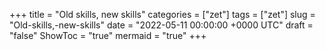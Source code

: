+++
title = "Old skills, new skills"
categories = ["zet"]
tags = ["zet"]
slug = "Old-skills,-new-skills"
date = "2022-05-11 00:00:00 +0000 UTC"
draft = "false"
ShowToc = "true"
mermaid = "true"
+++


